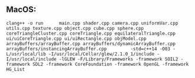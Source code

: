 ## MacOS:
`clang++ -o run      main.cpp shader.cpp camera.cpp uniformVar.cpp utils.cpp texture.cpp object.cpp cube.cpp sphere.cpp coreTriangleCluster.cpp coreTriangle.cpp equilateralTriangle.cpp ui/uiCoreTriangle.cpp ui/uiRectangle.cpp objModel.cpp     arrayBuffers/arrayBuffer.cpp arrayBuffers/dynamicArrayBuffer.cpp arrayBuffers/instancingArrayBuffer.cpp         -std=c++14 -O03 -L/usr/local/lib -I/usr/local/Cellar/glew/2.1.0_1/include -I/usr/local/include -lGLEW -F/Library/Frameworks -framework SOIL2 -framework SDL2 -framework CoreFoundation -framework OpenGL -framework HG_List`

